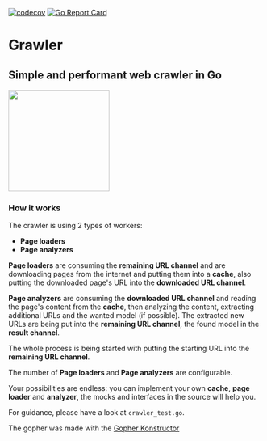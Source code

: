 [![codecov](https://codecov.io/gh/DAtek/grawler/branch/main/graph/badge.svg?token=3WMKQDRJ95)](https://codecov.io/gh/DAtek/grawler) [![Go Report Card](https://goreportcard.com/badge/github.com/DAtek/grawler)](https://goreportcard.com/report/github.com/DAtek/grawler)

# Grawler

## Simple and performant web crawler in Go

<img src="./gopher.png" width="200" />

### How it works
The crawler is using 2 types of workers:
- **Page loaders**
- **Page analyzers**

**Page loaders** are consuming the **remaining URL channel** and are downloading pages from the internet and putting them into a **cache**, also putting the downloaded page's URL into the **downloaded URL channel**.

**Page analyzers** are consuming the **downloaded URL channel** and reading the page's content from the **cache**, then analyzing the content, extracting additional URLs and the wanted model (if possible). The extracted new URLs are being put into the **remaining URL channel**, the found model in the **result channel**.

The whole process is being started with putting the starting URL into the **remaining URL channel**.

The number of **Page loaders** and **Page analyzers** are configurable.

Your possibilities are endless: you can implement your own **cache**, **page loader** and **analyzer**, the mocks and interfaces in the source will help you.

For guidance, please have a look at `crawler_test.go`.

The gopher was made with the [Gopher Konstructor](https://quasilyte.dev/gopherkon)